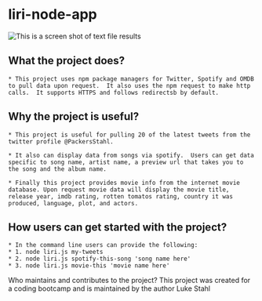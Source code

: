 # liri-node-app

![This is a screen shot of text file results]()

## What the project does?
    * This project uses npm package managers for Twitter, Spotify and OMDB to pull data upon request.  It also uses the npm request to make http calls.  It supports HTTPS and follows redirectsb by default.  

## Why the project is useful?
    * This project is useful for pulling 20 of the latest tweets from the twitter profile @PackersStahl.  

    * It also can display data from songs via spotify.  Users can get data specific to song name, artist name, a preview url that takes you to the song and the album name.  

    * Finally this project provides movie info from the internet movie database. Upon request movie data will display the movie title, release year, imdb rating, rotten tomatos rating, country it was produced, language, plot, and actors.  

## How users can get started with the project?
    * In the command line users can provide the following:
    * 1. node liri.js my-tweets
    * 2. node liri.js spotify-this-song 'song name here'
    * 3. node liri.js movie-this 'movie name here'

Who maintains and contributes to the project?
    This project was created for a coding bootcamp and is maintained by the author Luke Stahl
